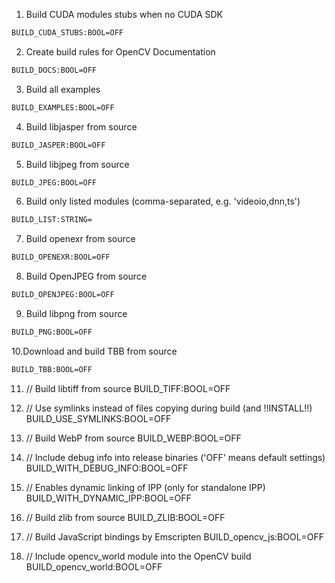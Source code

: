 1. Build CUDA modules stubs when no CUDA SDK
```sh
BUILD_CUDA_STUBS:BOOL=OFF
```
2. Create build rules for OpenCV Documentation
```sh
BUILD_DOCS:BOOL=OFF
```
3. Build all examples
```sh
BUILD_EXAMPLES:BOOL=OFF
```
4. Build libjasper from source
```sh
BUILD_JASPER:BOOL=OFF
```
5. Build libjpeg from source
```sh
BUILD_JPEG:BOOL=OFF
```
6. Build only listed modules (comma-separated, e.g. 'videoio,dnn,ts')
```sh
BUILD_LIST:STRING=
```
7. Build openexr from source
```sh
BUILD_OPENEXR:BOOL=OFF
```
8. Build OpenJPEG from source
```sh
BUILD_OPENJPEG:BOOL=OFF
```
9. Build libpng from source
```sh
BUILD_PNG:BOOL=OFF
```
10.Download and build TBB from source
```sh
BUILD_TBB:BOOL=OFF
```
11. // Build libtiff from source
BUILD_TIFF:BOOL=OFF

12. // Use symlinks instead of files copying during build (and !!INSTALL!!)
BUILD_USE_SYMLINKS:BOOL=OFF

13. // Build WebP from source
BUILD_WEBP:BOOL=OFF

14. // Include debug info into release binaries ('OFF' means default settings)
BUILD_WITH_DEBUG_INFO:BOOL=OFF

15. // Enables dynamic linking of IPP (only for standalone IPP)
BUILD_WITH_DYNAMIC_IPP:BOOL=OFF

16. // Build zlib from source
BUILD_ZLIB:BOOL=OFF

17. // Build JavaScript bindings by Emscripten
BUILD_opencv_js:BOOL=OFF

18. // Include opencv_world module into the OpenCV build
BUILD_opencv_world:BOOL=OFF
